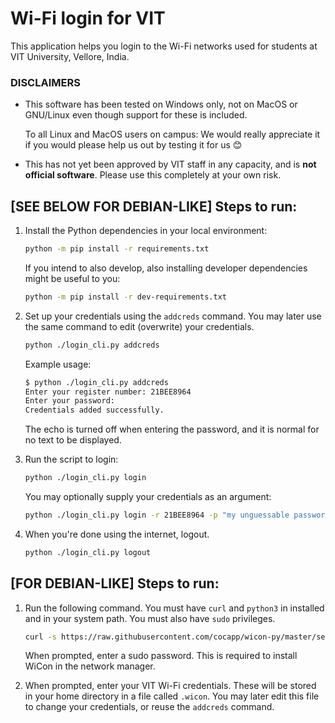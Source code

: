 # Wi-Fi login for VIT

This application helps you login to the Wi-Fi networks used for students at VIT University, Vellore, India.

### DISCLAIMERS
*   This software has been tested on Windows only, not on MacOS or GNU/Linux even though support for these is included.

    To all Linux and MacOS users on campus: We would really appreciate it if you would please help us out by testing it for us 😊

*   This has not yet been approved by VIT staff in any capacity, and is **not official software**. Please use this completely at your own risk.

## [SEE BELOW FOR DEBIAN-LIKE] Steps to run:
1.  Install the Python dependencies in your local environment:

    ```sh
    python -m pip install -r requirements.txt
    ```

    If you intend to also develop, also installing developer dependencies might be useful to you:
    ```sh
    python -m pip install -r dev-requirements.txt
    ```


2.  Set up your credentials using the `addcreds` command. You may later use the same command to edit (overwrite) your credentials.
    
    ```sh
    python ./login_cli.py addcreds
    ```
    
    Example usage:
    ```sh
    $ python ./login_cli.py addcreds
    Enter your register number: 21BEE8964
    Enter your password:
    Credentials added successfully.
    ```

    The echo is turned off when entering the password, and it is normal for no text to be displayed.

3.  Run the script to login:

    ```sh
    python ./login_cli.py login
    ```

    You may optionally supply your credentials as an argument:

    ```sh
    python ./login_cli.py login -r 21BEE8964 -p "my unguessable password"
    ```

4. When you're done using the internet, logout.

    ```sh
    python ./login_cli.py logout
    ```


## [FOR DEBIAN-LIKE] Steps to run:
1.  Run the following command. You must have `curl` and `python3` in installed and in your system path. You must also have `sudo` privileges.
    
    ```sh
    curl -s https://raw.githubusercontent.com/cocapp/wicon-py/master/setup.sh | bash
    ```

    When prompted, enter a sudo password. This is required to install WiCon in the network manager.

2.  When prompted, enter your VIT Wi-Fi credentials. These will be stored in your home directory in a file called `.wicon`. You may later edit this file to change your credentials, or reuse the `addcreds` command.
